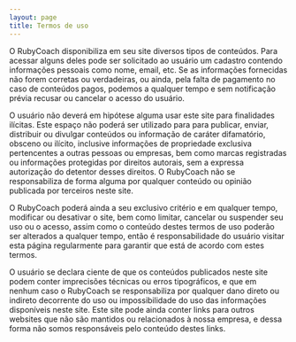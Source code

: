 ```yaml
---
layout: page
title: Termos de uso
---
```


O RubyCoach disponibiliza em seu site diversos tipos de conteúdos. Para acessar alguns deles pode ser solicitado ao usuário um cadastro contendo informações pessoais como nome, email, etc. Se as informações fornecidas não forem corretas ou verdadeiras, ou ainda, pela falta de pagamento no caso de conteúdos pagos, podemos a qualquer tempo e sem notificação prévia recusar ou cancelar o acesso do usuário.

O usuário não deverá em hipótese alguma usar este site para finalidades ilícitas. Este espaço não poderá ser utilizado para para publicar, enviar, distribuir ou divulgar conteúdos ou informação de caráter difamatório, obsceno ou ilícito, inclusive informações de propriedade exclusiva pertencentes a outras pessoas ou empresas, bem como marcas registradas ou informações protegidas por direitos autorais, sem a expressa autorização do detentor desses direitos. O RubyCoach não se responsabiliza de forma alguma por qualquer conteúdo ou opinião publicada por terceiros neste site.

O RubyCoach poderá ainda a seu exclusivo critério e em qualquer tempo, modificar ou desativar o site, bem como limitar, cancelar ou suspender seu uso ou o acesso, assim como o conteúdo destes termos de uso poderão ser alterados a qualquer tempo, então é responsabilidade do usuário visitar esta página regularmente para garantir que está de acordo com estes termos.

O usuário se declara ciente de que os conteúdos publicados neste site podem conter imprecisões técnicas ou erros tipográficos, e que em nenhum caso o RubyCoach se responsabiliza por qualquer dano direto ou indireto decorrente do uso ou impossibilidade do uso das informações disponíveis neste site. Este site pode ainda conter links para outros websites que não são mantidos ou relacionados à nossa empresa, e dessa forma não somos responsáveis pelo conteúdo destes links.
